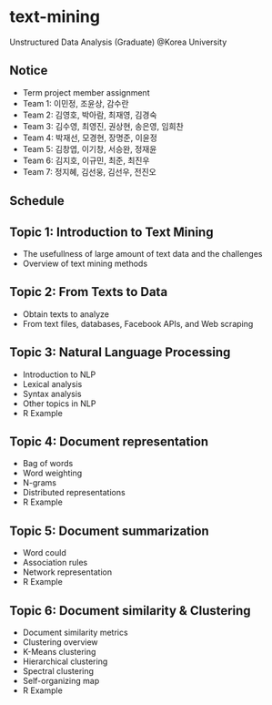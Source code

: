 # text-mining
Unstructured Data Analysis (Graduate) @Korea University

## Notice
* Term project member assignment
 * Team 1: 이민정, 조윤상, 감수란
 * Team 2: 김영호, 박아람, 최재영, 김경숙
 * Team 3: 김수영, 최영진, 권상현, 송은영, 임희찬
 * Team 4: 박재선, 모경현, 장명준, 이윤정
 * Team 5: 김창엽, 이기창, 서승완, 정재윤
 * Team 6: 김지호, 이규민, 최준, 최진우
 * Team 7: 정지혜, 김선웅, 김선우, 전진오
  
## Schedule
## Topic 1: Introduction to Text Mining
* The usefullness of large amount of text data and the challenges
* Overview of text mining methods

## Topic 2: From Texts to Data
* Obtain texts to analyze
* From text files, databases, Facebook APIs, and Web scraping

## Topic 3: Natural Language Processing
* Introduction to NLP
* Lexical analysis
* Syntax analysis
* Other topics in NLP
* R Example

## Topic 4: Document representation
* Bag of words
* Word weighting
* N-grams
* Distributed representations
* R Example

## Topic 5: Document summarization
* Word could
* Association rules
* Network representation
* R Example

## Topic 6: Document similarity & Clustering
* Document similarity metrics
* Clustering overview
* K-Means clustering
* Hierarchical clustering
* Spectral clustering
* Self-organizing map
* R Example
